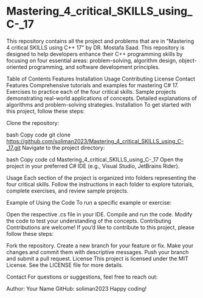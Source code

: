 # Mastering_4_critical_SKILLS_using_C-_17
This repository contains all the project and problems that are in "Mastering 4 critical SKILLS using C++ 17" by DR. Mostafa Saad.
This repository is designed to help developers enhance their C++ programming skills by focusing on four essential areas: problem-solving, algorithm design, object-oriented programming, and software development principles.

Table of Contents
Features
Installation
Usage
Contributing
License
Contact
Features
Comprehensive tutorials and examples for mastering C# 17.
Exercises to practice each of the four critical skills.
Sample projects demonstrating real-world applications of concepts.
Detailed explanations of algorithms and problem-solving strategies.
Installation
To get started with this project, follow these steps:

Clone the repository:

bash
Copy code
git clone https://github.com/soliman2023/Mastering_4_critical_SKILLS_using_C-_17.git
Navigate to the project directory:

bash
Copy code
cd Mastering_4_critical_SKILLS_using_C-_17
Open the project in your preferred C# IDE (e.g., Visual Studio, JetBrains Rider).

Usage
Each section of the project is organized into folders representing the four critical skills. Follow the instructions in each folder to explore tutorials, complete exercises, and review sample projects.

Example of Using the Code
To run a specific example or exercise:

Open the respective .cs file in your IDE.
Compile and run the code.
Modify the code to test your understanding of the concepts.
Contributing
Contributions are welcome! If you’d like to contribute to this project, please follow these steps:

Fork the repository.
Create a new branch for your feature or fix.
Make your changes and commit them with descriptive messages.
Push your branch and submit a pull request.
License
This project is licensed under the MIT License. See the LICENSE file for more details.

Contact
For questions or suggestions, feel free to reach out:

Author: Your Name
GitHub: soliman2023
Happy coding!
